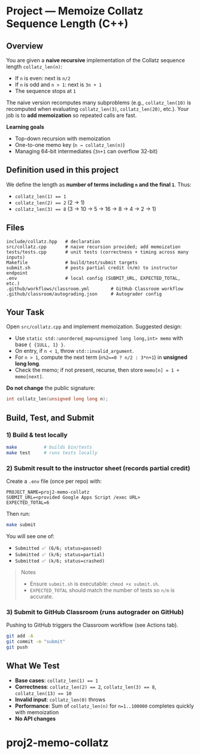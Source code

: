 # Project — Memoize Collatz Sequence Length (C++)

## Overview
You are given a **naive recursive** implementation of the Collatz sequence length `collatz_len(n)`:
- If `n` is even: next is `n/2`
- If `n` is odd and `n > 1`: next is `3n + 1`
- The sequence stops at `1`

The naive version recomputes many subproblems (e.g., `collatz_len(10)` is recomputed when evaluating `collatz_len(3)`, `collatz_len(20)`, etc.). Your job is to **add memoization** so repeated calls are fast.

**Learning goals**
- Top-down recursion with memoization
- One-to-one memo key (`n → collatz_len(n)`)
- Managing 64-bit intermediates (`3n+1` can overflow 32-bit)

## Definition used in this project
We define the length as **number of terms including `n` and the final `1`**. Thus:
- `collatz_len(1) == 1`
- `collatz_len(2) == 2`  (2 → 1)
- `collatz_len(3) == 8`  (3 → 10 → 5 → 16 → 8 → 4 → 2 → 1)

## Files
```
include/collatz.hpp   # declaration
src/collatz.cpp       # naive recursion provided; add memoization
tests/tests.cpp       # unit tests (correctness + timing across many inputs)
Makefile              # build/test/submit targets
submit.sh             # posts partial credit (n/m) to instructor endpoint
.env                  # local config (SUBMIT_URL, EXPECTED_TOTAL, etc.)
.github/workflows/classroom.yml        # GitHub Classroom workflow
.github/classroom/autograding.json     # Autograder config
```

## Your Task
Open `src/collatz.cpp` and implement memoization. Suggested design:
- Use `static std::unordered_map<unsigned long long,int> memo` with base `{ {1ULL, 1} }`.
- On entry, if `n < 1`, throw `std::invalid_argument`.
- For `n > 1`, compute the next term (`n%2==0 ? n/2 : 3*n+1`) in **unsigned long long**.
- Check the memo; if not present, recurse, then store `memo[n] = 1 + memo[next]`.

**Do not change** the public signature:
```cpp
int collatz_len(unsigned long long n);
```

## Build, Test, and Submit

### 1) Build & test locally
```bash
make          # builds bin/tests
make test     # runs tests locally
```

### 2) Submit result to the instructor sheet (records partial credit)
Create a `.env` file (once per repo) with:
```
PROJECT_NAME=proj2-memo-collatz
SUBMIT_URL=<provided Google Apps Script /exec URL>
EXPECTED_TOTAL=6
```
Then run:
```bash
make submit
```
You will see one of:
- `Submitted ✅ (6/6; status=passed)`
- `Submitted ✅ (k/6; status=partial)`
- `Submitted ✅ (k/6; status=crashed)`

> Notes
> - Ensure `submit.sh` is executable: `chmod +x submit.sh`.
> - `EXPECTED_TOTAL` should match the number of tests so `n/m` is accurate.

### 3) Submit to GitHub Classroom (runs autograder on GitHub)
Pushing to GitHub triggers the Classroom workflow (see Actions tab).
```bash
git add -A
git commit -m "submit"
git push
```

## What We Test
- **Base cases**: `collatz_len(1) == 1`
- **Correctness**: `collatz_len(2) == 2`, `collatz_len(3) == 8`, `collatz_len(13) == 10`
- **Invalid input**: `collatz_len(0)` throws
- **Performance**: Sum of `collatz_len(n)` for `n=1..100000` completes quickly with memoization
- **No API changes**
# proj2-memo-collatz
